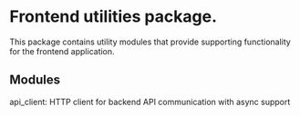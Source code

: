# Frontend utilities package.

This package contains utility modules that provide supporting functionality for the frontend application.

## Modules

api_client: HTTP client for backend API communication with async support
